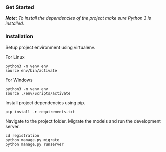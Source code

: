 
### Get Started

_**Note:** To install the dependencies of the project make sure Python 3 is installed._

### Installation

Setup project environment using virtualenv.

For Linux
```
python3 -m venv env
source env/bin/activate
```

For Windows
```
python3 -m venv env
source ./env/Scripts/activate
```

Install project dependencies using pip. 

```
pip install -r requirements.txt
```

Navigate to the project folder. Migrate the models and run the development server.

```
cd registration
python manage.py migrate
python manage.py runserver
```
